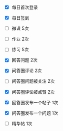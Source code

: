 - [x] 每日首次登录
- [x] 每日签到
- [ ] 微课 5次
- [ ] 作业 2次
- [ ] 练习 5次
- [x] 回答问题 2次
- [x] 问答圈评论 2次
- [ ] 问答圈问题被关注 2次
- [x] 问答圈评论被点赞 2次
- [x] 回答圈发布一个帖子 1次
- [x] 问答圈发布一个问题 1次
- [ ] 精华帖 1次

